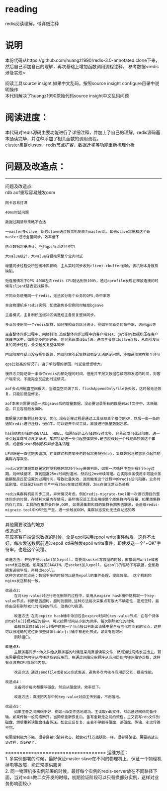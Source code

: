 # reading
redis阅读理解，带详细注释  



说明
===================================  
本份代码从https://github.com/huangz1990/redis-3.0-annotated clone下来，然后自己添加自己的理解，再次基础上增加函数调用流程注释。
参考数据<redis涉及实现>  

阅读工具source insight,如果中文乱码，按照source insight configure目录中说明操作  
本代码解决了huangz1990原始代码source insight中文乱码问题  



阅读进度：
===================================  
本代码对redis源码主要功能进行了详细注释，并加上了自己的理解。redis源码基本通读完毕，并注释添加了相关函数的调用流程。    
cluster集群cluster、redis节点扩容、数据迁移等功能重新梳理分析    


问题及改造点： 
===================================  

-----------------------------------    
问题及改造点:  
	rdb aof重写容易触发oom  
	
	网卡容易打满  
	
	40ms时延问题   
	
	数据过期清除策略不合适  
	
	一master多slave，新的slave通过投票机制表为master后，其他slave需要和这个新master进行全量同步，效率低下  
	
	热点数据需要统计，应对qps节点访问不均  
	
	大value统计，大value容易拖累整个业务时延  
	
	增量同步过程受积压缓冲区影响，主从实时同步收到client->buffer影响，该机制本身就有缺陷。
	
	短连接情况下QPS 4000左右redis CPU就达到快100%，通过oprofile发现在释放连接的时候有client链表查找操作。
	
	不同业务使用同一个redis，无法区分每个业务的QPS,命中率等  
	
	单台物理机多redis实例，如故避免多实例同时触发bgsave  
	
	主备模式，主复制积压缓冲区满造成主备反复整体同步。  
	
	多业务使用同一个redis集群，如何按照业务区分统计，例如不同业务的命中率，访问qps等  
	
	主备整体同步过程中，网络抖动,造成整体同步过程中的客户端set、get等KV数据积压在客户端缓冲区中，如果同步时间过长，则容易造成该buf满，进而主会端口slave连接，从而引发反复的同步过程，会引起反复整体同步  
	
	内部阻塞可疑点没有探针跟踪，内部阻塞引起集群部稳定无法确定问题，不知道阻塞在那个环节  
	
	qps比较高的情况下，由于单线程的原因，时延会慢慢增大。  
	
	慢日志只能记录一条命令redis内部处理的时间，但是并不报文数据包读取和发送的时间，对客户端来说，不能完全反应出时延情况。
	
	aof会占用磁盘空间很大，当磁盘空间满了后，flushAppendOnlyFile会失败，这时候无法恢复，只能加硬盘修复。  
	
	aof本来只需要记录一次bgsave后的增量数据，没必要记录所有的数据到aof文件中，太耗磁盘，并且容易触发OOM。  
	
    数据量大的集群迁移太慢，优化,现有迁移过程是通过工具获取某个槽位的KV，然后一条一条的通知redis进行迁移，慢如牛。可以避开中间工具，直接进行批量数据迁移。  
	
	hash结构存储的HGETALL  HDEL，如果hash上存储的kv对太多，容易造成redis阻塞，进一步引起集群节点反复掉线，集群抖动进一步引起整体同步.是否应该起一个线程单独做这个事情，或者像scan机制那样异步逐条清理  
	
	LPUSH是一直往链表追加，在集群跨机房同步的时候需要特别小心，集群数据迁移容易引起目的集群内存飙涨。  
	
	redis定时清理策略是定时随机循环取20个key来做判断，如果一次循环中至少有5个key过期，则继续循环，直到阻塞25ms时间到退出，然后过2ms继续清理。在实际业务使用中可能业务数据都是匹配设置的过期时间，导致批量失效，进而触发这个过程中的redis访问阻塞，业务时延剧增。也就是27ms时间片中有25ms在做过期清理，2ms在做正常业务处理  
	
	redis集群跨机房同步工具，异常情况考虑。例如redis-migrate-tool第一次进行源目的整体同步的时候，存储耗大量内存情况，最坏情况该工具会用掉整个原集群内存容量，如果原集群内存几百G，工具所在集群会炸掉,OOM, 如果源集群和目的集群长期失去联系，会造成redis-migrate-tool中KV积压严重，进一步触发OOM，集群状态变化无法自动感知等    
	
-----------------------------------   
其他需要改造的地方:  
	改造点1:  
	在应答客户端请求数据的时候，全是epoll采用epool write事件触发，这样不太好，每次发送数据前通过epoll_ctl来触发epoll write事件，即使发送一个"+OK"字符串，也是这个流程。  
	  
	改造方法: 开始不把socket加入epoll，需要向socket写数据的时候，直接调用write或者send发送数据。如果返回EAGAIN，把socket加入epoll，在epoll的驱动下写数据，全部数据发送完毕后，再移出epoll。  
	这种方式的优点是：数据不多的时候可以避免epoll的事件处理，提高效率。 这个机制和nginx发送机制一致。  

	改造点2:  
		在对key-value对进行老化删除的过程中，采用从expire hash桶中随机取一个key-value节点，判断是否超时，超时则删除,这种方法每次采集点有很大不确定性，造成空转，最终由没有删除老化时间到的节点，浪费CPU资源。  
   
		改造方法:在向expire hash桶中添加包含expire时间的key-value节点，在每个具体的table[i]桶对应的链中，可以按照时间从小到大排序，每次删除老化的时候
		直接取具体table[i]桶中的第一个节点接口判断出该桶中是否有老化时间到的节点，这样可以很准确的定位出那些具体table[i]桶中有老化节点，如果有则取出
		删除接口。  

	改造点3:  
		主服务器同步rdb文件给从服务器的时候是采用直接读取文件，然后通过网络发送出去，首先需要把文件内容从内核读取到应用层，在通过网络应用程序从应用层到内核网络协议栈，这样有点浪费CPU资源和内存。  
  
		改造方法:通过sendfile或者aio方式发送，避免多次内核与应用层交互，提高性能。  
	
	改造点4：  
		主备同步每次都要写磁盘，然后从磁盘读，效率低下。  
		
		改造方法：直接把内存中的key-value对由主传到备，不用落地。  
	
	改造点5：  
		如果主备之间网络不好，例如rdb文件落地成功，主读取rdb文件，然后通过网络向备传输，如果传输一般网络断开，当网络重新恢复后，备有重新走之前的流程，主又要写rdb文件到磁盘，然后重新读磁盘往备传送。如此反反复复，主会不停额写磁盘，读磁盘，传输，永远传输不完。  
	
	权限控制能力不强，很容易被识破并攻击，就像wifi万能钥匙一样，很容易破密。需要挑战认证过程，保证安全。  
	

	
=================================== 
运维方面：  
	1. 多实例部署的时候，最好保证master slave在不同的物理机上，保证一个物理机掉电等故障，能正常提供服务  
	2. 同一物理机多实例部署的时候，最好每个实例的redis-server放在不同路径下面，当对redis做二次开发的时候，初期验证阶段可以只替换部分实例，这样对业务影响面较小  
